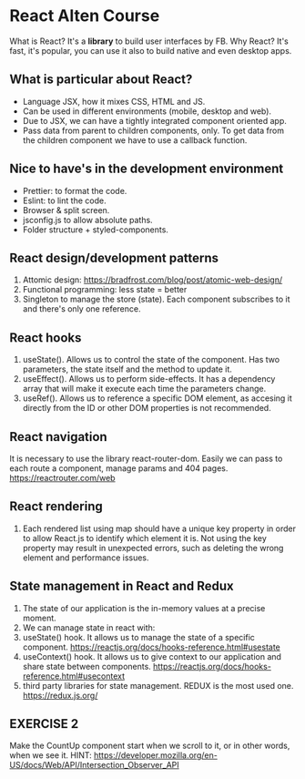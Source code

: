 # React Alten Course
What is React? It's a **library** to build user interfaces by FB.
Why React? It's fast, it's popular, you can use it also to build native and even desktop apps.

## What is particular about React?
- Language JSX, how it mixes CSS, HTML and JS.
- Can be used in different environments (mobile, desktop and web).
- Due to JSX, we can have a tightly integrated component oriented app.
- Pass data from parent to children components, only. To get data from
    the children component we have to use a callback function.


## Nice to have's in the development environment
- Prettier: to format the code.
- Eslint: to lint the code.
- Browser & split screen.
- jsconfig.js to allow absolute paths.
- Folder structure + styled-components.

## React design/development patterns
1. Attomic design: https://bradfrost.com/blog/post/atomic-web-design/
2. Functional programming: less state = better
3. Singleton to manage the store (state). Each component subscribes to it and there's only one reference.

## React hooks
1. useState(). Allows us to control the state of the component. Has two parameters, the state itself and the method to update it.
2. useEffect(). Allows us to perform side-effects. It has a dependency array that will make it execute each time the parameters change.
3. useRef(). Allows us to reference a specific DOM element, as accesing it directly from the ID or other DOM properties is not recommended.

## React navigation
It is necessary to use the library react-router-dom. Easily we can pass to each route a component, manage params and 404 pages. https://reactrouter.com/web

## React rendering
1. Each rendered list using map should have a unique key property in order to allow React.js to identify which element it is. Not using the key property may result in unexpected errors, such as deleting the wrong element and performance issues.

## State management in React and Redux
1. The state of our application is the in-memory values at a precise moment.
2. We can manage state in react with:
3. useState() hook. It allows us to manage the state of a specific component. https://reactjs.org/docs/hooks-reference.html#usestate
4. useContext() hook. It allows us to give context to our application and share state between components. https://reactjs.org/docs/hooks-reference.html#usecontext
5. third party libraries for state management. REDUX is the most used one. https://redux.js.org/


## EXERCISE 2
Make the CountUp component start when we scroll to it, or in other words, when we see it. HINT: https://developer.mozilla.org/en-US/docs/Web/API/Intersection_Observer_API